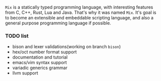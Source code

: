 `Mix` is a statically typed programming language, with interesting features from C, C++, Rust, Lua and Java. That's why it was named `Mix`. It's goal is to become an extensible and embeddable scripting language, and also a general purpose programming language if possible.

### TODO list

* bison and lexer validations(working on branch `bison`)
* hex/oct number format support
* documentation and tutorial
* emacs/vim syntax support
* variadic generics grammar
* llvm support
